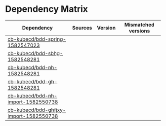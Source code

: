 # Dependency Matrix

Dependency | Sources | Version | Mismatched versions
---------- | ------- | ------- | -------------------
[cb-kubecd/bdd-spring-1582547023](https://github.com/cb-kubecd/bdd-spring-1582547023.git) |  | []() | 
[cb-kubecd/bdd-sbhg-1582548281](https://github.com/cb-kubecd/bdd-sbhg-1582548281.git) |  | []() | 
[cb-kubecd/bdd-nh-1582548281](https://github.com/cb-kubecd/bdd-nh-1582548281.git) |  | []() | 
[cb-kubecd/bdd-gh-1582548281](https://github.com/cb-kubecd/bdd-gh-1582548281.git) |  | []() | 
[cb-kubecd/bdd-nh-import-1582550738](https://github.com/cb-kubecd/bdd-nh-import-1582550738.git) |  | []() | 
[cb-kubecd/bdd-ghfjxy-import-1582550738](https://github.com/cb-kubecd/bdd-ghfjxy-import-1582550738.git) |  | []() | 

